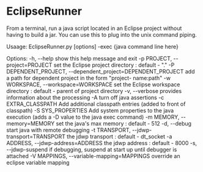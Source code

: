 EclipseRunner
=============

From a terminal, run a java script located in an Eclipse project without having 
to build a jar.  You can use this to plug into the unix command piping.


Usaage:
EclipseRunner.py [options] -exec {java command line here}

Options:
  -h, --help            show this help message and exit
  -p PROJECT, --project=PROJECT
                        set the Eclipse project directory : default - "."
  -P DEPENDENT_PROJECT, --dependent_project=DEPENDENT_PROJECT
                        add a path for dependent project in the form "project-
                        name:path"
  -w WORKSPACE, --workspace=WORKSPACE
                        set the Eclipse workspace directory : default - parent
                        of project directory
  -v, --verbose         provides information about the processing
  -A                    turn off java assertions
  -c EXTRA_CLASSPATH    Add additional classpath entries (added to front of
                        classpath)
  -S SYS_PROPERTIES     Add system properties to the java execution (adds a -D
                        value to the java exec command)
  -m MEMORY, --memory=MEMORY
                        set the java's max memory : default - 512
  -d, --debug           start java with remote debugging
  -t TRANSPORT, --jdwp-transport=TRANSPORT
                        the jdwp transport : default - dt_socket
  -a ADDRESS, --jdwp-address=ADDRESS
                        the jdwp address : default - 8000
  -s, --jdwp-suspend    if debugging, suspend at start up until debugger is
                        attached
  -V MAPPINGS, --variable-mapping=MAPPINGS
                        override an eclipse variable mapping


